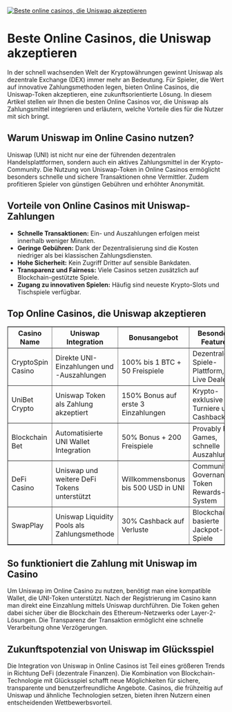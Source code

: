 [![Beste online casinos, die Uniswap akzeptieren](https://123-caf.pages.dev/gitsignup.png)](https://vrmoo.ru/Bt82HjjY)

<h1>Beste Online Casinos, die Uniswap akzeptieren</h1>  <p>In der schnell wachsenden Welt der Kryptowährungen gewinnt Uniswap als dezentrale Exchange (DEX) immer mehr an Bedeutung. Für Spieler, die Wert auf innovative Zahlungsmethoden legen, bieten Online Casinos, die Uniswap-Token akzeptieren, eine zukunftsorientierte Lösung. In diesem Artikel stellen wir Ihnen die besten Online Casinos vor, die Uniswap als Zahlungsmittel integrieren und erläutern, welche Vorteile dies für die Nutzer mit sich bringt.</p>  <h2>Warum Uniswap im Online Casino nutzen?</h2>  <p>Uniswap (UNI) ist nicht nur eine der führenden dezentralen Handelsplattformen, sondern auch ein aktives Zahlungsmittel in der Krypto-Community. Die Nutzung von Uniswap-Token in Online Casinos ermöglicht besonders schnelle und sichere Transaktionen ohne Vermittler. Zudem profitieren Spieler von günstigen Gebühren und erhöhter Anonymität.</p>  <h2>Vorteile von Online Casinos mit Uniswap-Zahlungen</h2>  <ul>   <li><strong>Schnelle Transaktionen:</strong> Ein- und Auszahlungen erfolgen meist innerhalb weniger Minuten.</li>   <li><strong>Geringe Gebühren:</strong> Dank der Dezentralisierung sind die Kosten niedriger als bei klassischen Zahlungsdiensten.</li>   <li><strong>Hohe Sicherheit:</strong> Kein Zugriff Dritter auf sensible Bankdaten.</li>   <li><strong>Transparenz und Fairness:</strong> Viele Casinos setzen zusätzlich auf Blockchain-gestützte Spiele.</li>   <li><strong>Zugang zu innovativen Spielen:</strong> Häufig sind neueste Krypto-Slots und Tischspiele verfügbar.</li> </ul>  <h2>Top Online Casinos, die Uniswap akzeptieren</h2>  <table border="1" cellpadding="8" cellspacing="0" style="border-collapse: collapse; width: 100%;">   <thead>     <tr>       <th>Casino Name</th>       <th>Uniswap Integration</th>       <th>Bonusangebot</th>       <th>Besondere Features</th>     </tr>   </thead>   <tbody>     <tr>       <td>CryptoSpin Casino</td>       <td>Direkte UNI-Einzahlungen und -Auszahlungen</td>       <td>100% bis 1 BTC + 50 Freispiele</td>       <td>Dezentrale Spiele-Plattform, Live Dealer</td>     </tr>     <tr>       <td>UniBet Crypto</td>       <td>Uniswap Token als Zahlung akzeptiert</td>       <td>150% Bonus auf erste 3 Einzahlungen</td>       <td>Krypto-exklusive Turniere und Cashbacks</td>     </tr>     <tr>       <td>Blockchain Bet</td>       <td>Automatisierte UNI Wallet Integration</td>       <td>50% Bonus + 200 Freispiele</td>       <td>Provably Fair Games, schnelle Auszahlungen</td>     </tr>     <tr>       <td>DeFi Casino</td>       <td>Uniswap und weitere DeFi Tokens unterstützt</td>       <td>Willkommensbonus bis 500 USD in UNI</td>       <td>Community-Governance, Token Rewards-System</td>     </tr>     <tr>       <td>SwapPlay</td>       <td>Uniswap Liquidity Pools als Zahlungsmethode</td>       <td>30% Cashback auf Verluste</td>       <td>Blockchain-basierte Jackpot-Spiele</td>     </tr>   </tbody> </table>  <h2>So funktioniert die Zahlung mit Uniswap im Casino</h2>  <p>Um Uniswap im Online Casino zu nutzen, benötigt man eine kompatible Wallet, die UNI-Token unterstützt. Nach der Registrierung im Casino kann man direkt eine Einzahlung mittels Uniswap durchführen. Die Token gehen dabei sicher über die Blockchain des Ethereum-Netzwerks oder Layer-2-Lösungen. Die Transparenz der Transaktion ermöglicht eine schnelle Verarbeitung ohne Verzögerungen.</p>  <h2>Zukunftspotenzial von Uniswap im Glücksspiel</h2>  <p>Die Integration von Uniswap in Online Casinos ist Teil eines größeren Trends in Richtung DeFi (dezentrale Finanzen). Die Kombination von Blockchain-Technologie mit Glücksspiel schafft neue Möglichkeiten für sichere, transparente und benutzerfreundliche Angebote. Casinos, die frühzeitig auf Uniswap und ähnliche Technologien setzen, bieten ihren Nutzern einen entscheidenden Wettbewerbsvorteil.</p>